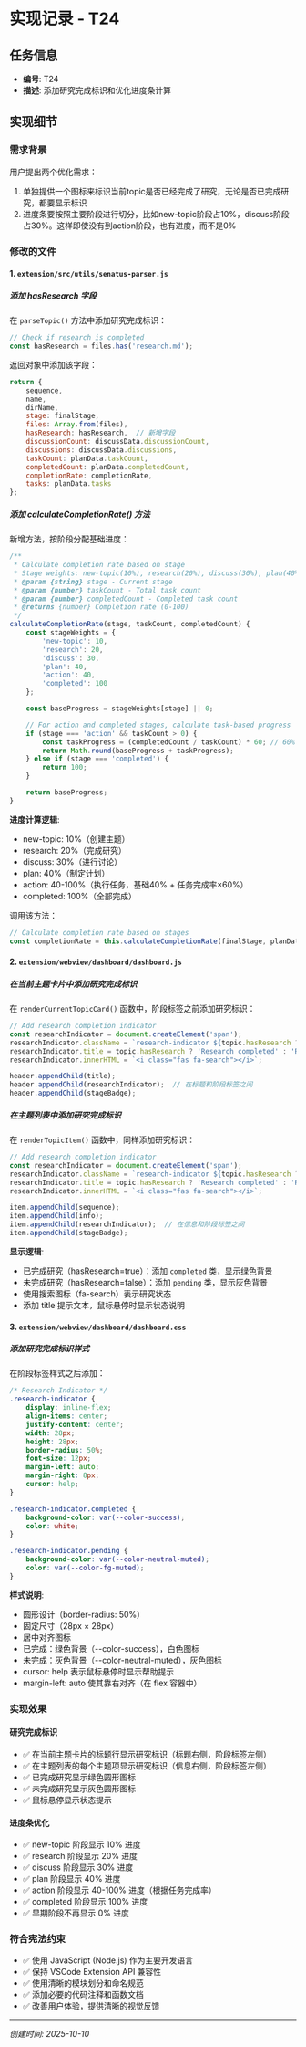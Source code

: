 # 实现记录 - T24

## 任务信息
- **编号**: T24
- **描述**: 添加研究完成标识和优化进度条计算

## 实现细节

### 需求背景
用户提出两个优化需求：
1. 单独提供一个图标来标识当前topic是否已经完成了研究，无论是否已完成研究，都要显示标识
2. 进度条要按照主要阶段进行切分，比如new-topic阶段占10%，discuss阶段占30%。这样即使没有到action阶段，也有进度，而不是0%

### 修改的文件

#### 1. `extension/src/utils/senatus-parser.js`

##### 添加 hasResearch 字段
在 `parseTopic()` 方法中添加研究完成标识：

```javascript
// Check if research is completed
const hasResearch = files.has('research.md');
```

返回对象中添加该字段：

```javascript
return {
    sequence,
    name,
    dirName,
    stage: finalStage,
    files: Array.from(files),
    hasResearch: hasResearch,  // 新增字段
    discussionCount: discussData.discussionCount,
    discussions: discussData.discussions,
    taskCount: planData.taskCount,
    completedCount: planData.completedCount,
    completionRate: completionRate,
    tasks: planData.tasks
};
```

##### 添加 calculateCompletionRate() 方法
新增方法，按阶段分配基础进度：

```javascript
/**
 * Calculate completion rate based on stage
 * Stage weights: new-topic(10%), research(20%), discuss(30%), plan(40%), action(40-100% based on tasks)
 * @param {string} stage - Current stage
 * @param {number} taskCount - Total task count
 * @param {number} completedCount - Completed task count
 * @returns {number} Completion rate (0-100)
 */
calculateCompletionRate(stage, taskCount, completedCount) {
    const stageWeights = {
        'new-topic': 10,
        'research': 20,
        'discuss': 30,
        'plan': 40,
        'action': 40,
        'completed': 100
    };

    const baseProgress = stageWeights[stage] || 0;

    // For action and completed stages, calculate task-based progress
    if (stage === 'action' && taskCount > 0) {
        const taskProgress = (completedCount / taskCount) * 60; // 60% weight for tasks (40% to 100%)
        return Math.round(baseProgress + taskProgress);
    } else if (stage === 'completed') {
        return 100;
    }

    return baseProgress;
}
```

**进度计算逻辑**:
- new-topic: 10%（创建主题）
- research: 20%（完成研究）
- discuss: 30%（进行讨论）
- plan: 40%（制定计划）
- action: 40-100%（执行任务，基础40% + 任务完成率×60%）
- completed: 100%（全部完成）

调用该方法：

```javascript
// Calculate completion rate based on stages
const completionRate = this.calculateCompletionRate(finalStage, planData.taskCount, planData.completedCount);
```

#### 2. `extension/webview/dashboard/dashboard.js`

##### 在当前主题卡片中添加研究完成标识
在 `renderCurrentTopicCard()` 函数中，阶段标签之前添加研究标识：

```javascript
// Add research completion indicator
const researchIndicator = document.createElement('span');
researchIndicator.className = `research-indicator ${topic.hasResearch ? 'completed' : 'pending'}`;
researchIndicator.title = topic.hasResearch ? 'Research completed' : 'Research not completed';
researchIndicator.innerHTML = `<i class="fas fa-search"></i>`;

header.appendChild(title);
header.appendChild(researchIndicator);  // 在标题和阶段标签之间
header.appendChild(stageBadge);
```

##### 在主题列表中添加研究完成标识
在 `renderTopicItem()` 函数中，同样添加研究标识：

```javascript
// Add research completion indicator
const researchIndicator = document.createElement('span');
researchIndicator.className = `research-indicator ${topic.hasResearch ? 'completed' : 'pending'}`;
researchIndicator.title = topic.hasResearch ? 'Research completed' : 'Research not completed';
researchIndicator.innerHTML = `<i class="fas fa-search"></i>`;

item.appendChild(sequence);
item.appendChild(info);
item.appendChild(researchIndicator);  // 在信息和阶段标签之间
item.appendChild(stageBadge);
```

**显示逻辑**:
- 已完成研究（hasResearch=true）：添加 `completed` 类，显示绿色背景
- 未完成研究（hasResearch=false）：添加 `pending` 类，显示灰色背景
- 使用搜索图标（fa-search）表示研究状态
- 添加 title 提示文本，鼠标悬停时显示状态说明

#### 3. `extension/webview/dashboard/dashboard.css`

##### 添加研究完成标识样式
在阶段标签样式之后添加：

```css
/* Research Indicator */
.research-indicator {
    display: inline-flex;
    align-items: center;
    justify-content: center;
    width: 28px;
    height: 28px;
    border-radius: 50%;
    font-size: 12px;
    margin-left: auto;
    margin-right: 8px;
    cursor: help;
}

.research-indicator.completed {
    background-color: var(--color-success);
    color: white;
}

.research-indicator.pending {
    background-color: var(--color-neutral-muted);
    color: var(--color-fg-muted);
}
```

**样式说明**:
- 圆形设计（border-radius: 50%）
- 固定尺寸（28px × 28px）
- 居中对齐图标
- 已完成：绿色背景（--color-success），白色图标
- 未完成：灰色背景（--color-neutral-muted），灰色图标
- cursor: help 表示鼠标悬停时显示帮助提示
- margin-left: auto 使其靠右对齐（在 flex 容器中）

### 实现效果

#### 研究完成标识
- ✅ 在当前主题卡片的标题行显示研究标识（标题右侧，阶段标签左侧）
- ✅ 在主题列表的每个主题项显示研究标识（信息右侧，阶段标签左侧）
- ✅ 已完成研究显示绿色圆形图标
- ✅ 未完成研究显示灰色圆形图标
- ✅ 鼠标悬停显示状态提示

#### 进度条优化
- ✅ new-topic 阶段显示 10% 进度
- ✅ research 阶段显示 20% 进度
- ✅ discuss 阶段显示 30% 进度
- ✅ plan 阶段显示 40% 进度
- ✅ action 阶段显示 40-100% 进度（根据任务完成率）
- ✅ completed 阶段显示 100% 进度
- ✅ 早期阶段不再显示 0% 进度

### 符合宪法约束
- ✅ 使用 JavaScript (Node.js) 作为主要开发语言
- ✅ 保持 VSCode Extension API 兼容性
- ✅ 使用清晰的模块划分和命名规范
- ✅ 添加必要的代码注释和函数文档
- ✅ 改善用户体验，提供清晰的视觉反馈

---
*创建时间: 2025-10-10*
